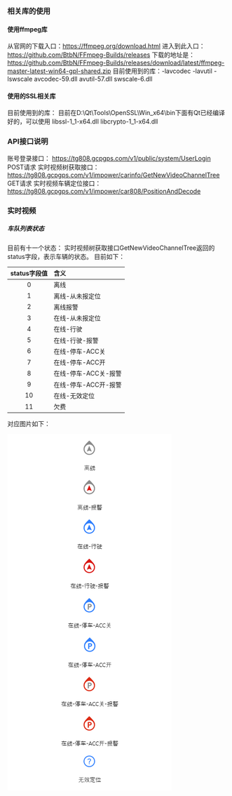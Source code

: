 
### 相关库的使用
#### 使用ffmpeg库
从官网的下载入口：https://ffmpeg.org/download.html
进入到此入口：https://github.com/BtbN/FFmpeg-Builds/releases
下载的地址是：https://github.com/BtbN/FFmpeg-Builds/releases/download/latest/ffmpeg-master-latest-win64-gpl-shared.zip
目前使用到的库：-lavcodec -lavutil -lswscale
avcodec-59.dll
avutil-57.dll
swscale-6.dll


#### 使用的SSL相关库
目前使用到的库：
目前在D:\Qt\Tools\OpenSSL\Win_x64\bin下面有Qt已经编译好的，可以使用
libssl-1_1-x64.dll
libcrypto-1_1-x64.dll


### API接口说明
账号登录接口： https://tg808.gcpgps.com/v1/public/system/UserLogin  POST请求
实时视频树获取接口：https://tg808.gcpgps.com/v1/impower/carinfo/GetNewVideoChannelTree  GET请求
实时视频车辆定位接口：https://tg808.gcpgps.com/v1/impower/car808/PositionAndDecode


### 实时视频

##### 车队列表状态
目前有十一个状态：
实时视频树获取接口GetNewVideoChannelTree返回的status字段，表示车辆的状态。
目前如下：

 

| status字段值 | 含义                 |
| :----------: | :------------------- |
|      0       | 离线                 |
|      1       | 离线-从未报定位      |
|      2       | 离线报警             |
|      3       | 在线-从未报定位      |
|      4       | 在线-行驶            |
|      5       | 在线-行驶-报警       |
|      6       | 在线-停车-ACC关      |
|      7       | 在线-停车-ACC开      |
|      8       | 在线-停车-ACC关-报警 |
|      9       | 在线-停车-ACC开-报警 |
|      10      | 在线-无效定位        |
|      11      | 欠费                 |

对应图片如下：

![](.\doc\车辆状态.png)

